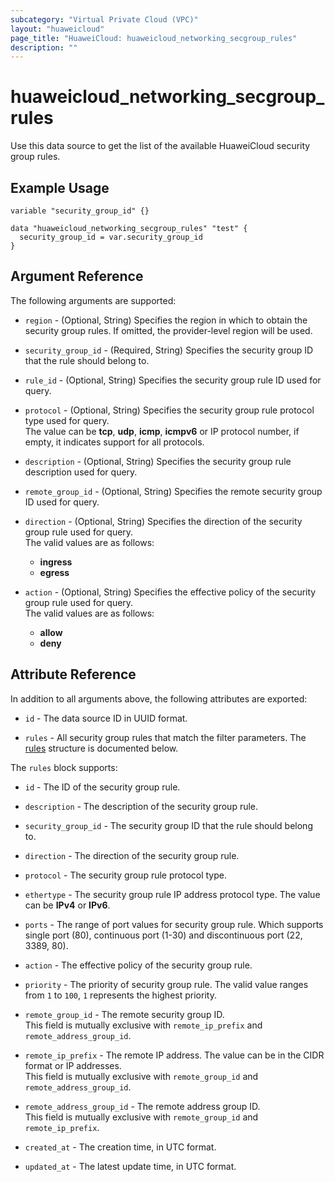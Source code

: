 ```yaml
---
subcategory: "Virtual Private Cloud (VPC)"
layout: "huaweicloud"
page_title: "HuaweiCloud: huaweicloud_networking_secgroup_rules"
description: ""
---
```


# huaweicloud_networking_secgroup_rules

Use this data source to get the list of the available HuaweiCloud security group rules.

## Example Usage

```hcl
variable "security_group_id" {}

data "huaweicloud_networking_secgroup_rules" "test" {
  security_group_id = var.security_group_id
}
```

## Argument Reference

The following arguments are supported:

* `region` - (Optional, String) Specifies the region in which to obtain the security group rules. If omitted, the
  provider-level region will be used.

* `security_group_id` - (Required, String) Specifies the security group ID that the rule should belong to.

* `rule_id` - (Optional, String) Specifies the security group rule ID used for query.

* `protocol` - (Optional, String) Specifies the security group rule protocol type used for query.  
  The value can be **tcp**, **udp**, **icmp**, **icmpv6** or IP protocol number, if empty, it indicates support for
  all protocols.

* `description` - (Optional, String) Specifies the security group rule description used for query.

* `remote_group_id` - (Optional, String) Specifies the remote security group ID used for query.

* `direction` - (Optional, String) Specifies the direction of the security group rule used for query.  
  The valid values are as follows:
  + **ingress**
  + **egress**

* `action` - (Optional, String) Specifies the effective policy of the security group rule used for query.  
  The valid values are as follows:
  + **allow**
  + **deny**

## Attribute Reference

In addition to all arguments above, the following attributes are exported:

* `id` - The data source ID in UUID format.

* `rules` - All security group rules that match the filter parameters.
  The [rules](#secgroup_rules) structure is documented below.

<a name="secgroup_rules"></a>
The `rules` block supports:

* `id` - The ID of the security group rule.

* `description` - The description of the security group rule.

* `security_group_id` - The security group ID that the rule should belong to.

* `direction` - The direction of the security group rule.

* `protocol` - The security group rule protocol type.

* `ethertype` - The security group rule IP address protocol type. The value can be **IPv4** or **IPv6**.

* `ports` - The range of port values for security group rule. Which supports single port (80), continuous port (1-30)
  and discontinuous port (22, 3389, 80).

* `action` - The effective policy of the security group rule.

* `priority` - The priority of security group rule. The valid value ranges from `1` to `100`, `1` represents the
  highest priority.

* `remote_group_id` - The remote security group ID.  
  This field is mutually exclusive with `remote_ip_prefix` and `remote_address_group_id`.

* `remote_ip_prefix` - The remote IP address. The value can be in the CIDR format or IP addresses.  
  This field is mutually exclusive with `remote_group_id` and `remote_address_group_id`.

* `remote_address_group_id` - The remote address group ID.  
  This field is mutually exclusive with `remote_group_id` and `remote_ip_prefix`.

* `created_at` - The creation time, in UTC format.

* `updated_at` - The latest update time, in UTC format.
